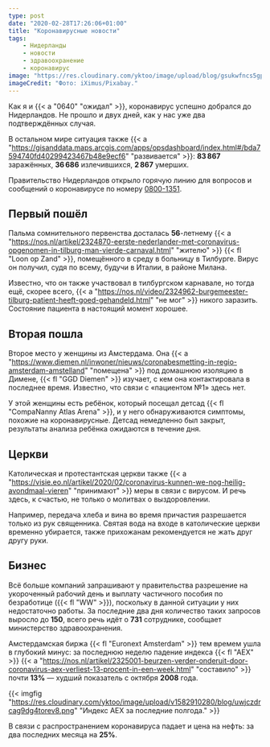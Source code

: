 ```yaml
---
type: post
date: "2020-02-28T17:26:06+01:00"
title: "Коронавирусные новости"
tags:
    - Нидерланды
    - новости
    - здравоохранение
    - коронавирус
image: "https://res.cloudinary.com/yktoo/image/upload/blog/gsukwfncs5gpzlwgtzxg.svg"
imageCredit: "Фото: iXimus/Pixabay."
---
```


Как я и {{< a "0640" "ожидал" >}}, коронавирус успешно добрался до Нидерландов. Не прошло и двух дней, как у нас уже два подтверждённых случая.

В остальном мире ситуация также {{< a "https://gisanddata.maps.arcgis.com/apps/opsdashboard/index.html#/bda7594740fd40299423467b48e9ecf6" "развивается" >}}: **83 867** заражённых, **36 686** излечившихся, **2 867** умерших.

<!--more-->

Правительство Нидерландов открыло горячую линию для вопросов и сообщений о коронавирусе по номеру [0800-1351](tel:08001351).

## Первый пошёл

Пальма сомнительного первенства досталась **56**-летнему {{< a "https://nos.nl/artikel/2324870-eerste-nederlander-met-coronavirus-opgenomen-in-tilburg-man-vierde-carnaval.html" "жителю" >}} {{< fl "Loon op Zand" >}}, помещённого в среду в больницу в Тилбурге. Вирус он получил, судя по всему, будучи в Италии, в районе Милана.

Известно, что он также участвовал в тилбургском карнавале, но тогда ещё, скорее всего, {{< a "https://nos.nl/video/2324962-burgemeester-tilburg-patient-heeft-goed-gehandeld.html" "не мог" >}} никого заразить. Состояние пациента в настоящий момент хорошее.

## Вторая пошла

Второе место у женщины из Амстердама. Она {{< a "https://www.diemen.nl/inwoner/nieuws/coronabesmetting-in-regio-amsterdam-amstelland" "помещена" >}} под домашнюю изоляцию в Димене, {{< fl "GGD Diemen" >}} изучает, с кем она контактировала в последнее время. Известно, что связи с «пациентом №1» здесь нет.

У этой женщины есть ребёнок, который посещал детсад {{< fl "CompaNanny Atlas Arena" >}}, и у него обнаруживаются симптомы, похожие на коронавирусные. Детсад немедленно был закрыт, результаты анализа ребёнка ожидаются в течение дня.

## Церкви

Католическая и протестантская церкви также {{< a "https://visie.eo.nl/artikel/2020/02/coronavirus-kunnen-we-nog-heilig-avondmaal-vieren" "принимают" >}} меры в связи с вирусом. И речь здесь, к счастью, не только о молитвах о выздоровлении.

Например, передача хлеба и вина во время причастия разрешается только из рук священника. Святая вода на входе в католические церкви временно убирается, также прихожанам рекомендуется не жать друг другу руки.

## Бизнес

Всё больше компаний запрашивают у правительства разрешение на укороченный рабочий день и выплату частичного пособия по безработице ({{< fl "WW" >}}), поскольку в данной ситуации у них недостаточно работы. За последние два дня количество таких запросов выросло до **150**, всего речь идёт о **731** сотруднике, сообщает министерство здравоохранения.

Амстердамская биржа {{< fl "Euronext Amsterdam" >}} тем времем ушла в глубокий минус: за последнюю неделю падение индекса {{< fl "AEX" >}} {{< a "https://nos.nl/artikel/2325001-beurzen-verder-onderuit-door-coronavirus-aex-verliest-13-procent-in-een-week.html" "составило" >}} почти **13%** — худший показатель с октября **2008** года.

{{< imgfig "https://res.cloudinary.com/yktoo/image/upload/v1582910280/blog/uwjczdrcag9dg4torev8.png" "Индекс AEX за последние полгода." >}}

В связи с распространением коронавируса падает и цена на нефть: за два последних месяца на **25%**.
